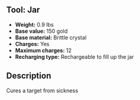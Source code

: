 ## Tool: Jar
- **Weight:** 0.9 lbs
- **Base value:** 150 gold
- **Base material:** Brittle crystal
- **Charges:** Yes
- **Maximum charges:** 12
- **Recharging type:** Rechargeable to fill up the jar
## Description
Cures a target from sickness
